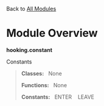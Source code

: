 Back to [All Modules](https://github.com/pyrustic/hooking/blob/master/docs/modules/README.md#readme)

# Module Overview

**hooking.constant**
 
Constants

> **Classes:** &nbsp; None
>
> **Functions:** &nbsp; None
>
> **Constants:** &nbsp; ENTER &nbsp;&nbsp; LEAVE
